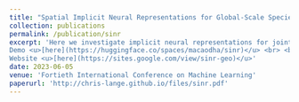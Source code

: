 ```yaml
---
title: "Spatial Implicit Neural Representations for Global-Scale Species Mapping"
collection: publications
permalink: /publication/sinr
excerpt: 'Here we investigate implicit neural representations for jointly estimating the spatial range of thousands of species from noisy, sparse, community collected data, with new benchmark tasks for geospatial representations and species distribution models. <br> <br>
Demo <u>[here](https://huggingface.co/spaces/macaodha/sinr)</u> <br> <br>
Website <u>[here](https://sites.google.com/view/sinr-geo)</u>'
date: 2023-06-05
venue: 'Fortieth International Conference on Machine Learning'
paperurl: 'http://chris-lange.github.io/files/sinr.pdf'
---
```

